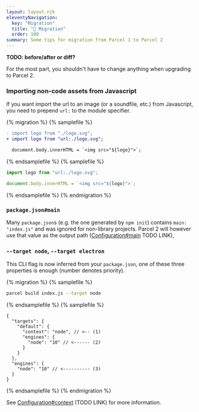 ```yaml
---
layout: layout.njk
eleventyNavigation:
  key: "Migration"
  title: "🚚 Migration"
  order: 100
summary: Some tips for migration from Parcel 1 to Parcel 2
---
```


**TODO: before/after or diff?**

For the most part, you shouldn't have to change anything when upgrading to Parcel 2.

### Importing non-code assets from Javascript

If you want import the url to an image (or a soundfile, etc.) from Javascript, you need to prepend `url:` to the module specifier.

{% migration %}
{% samplefile %}

```diff
- import logo from "./logo.svg";
+ import logo from "url:./logo.svg";

  document.body.innerHTML = `<img src="${logo}">`;
```

{% endsamplefile %}
{% samplefile %}

```js
import logo from "url:./logo.svg";

document.body.innerHTML = `<img src="${logo}">`;
```

{% endsamplefile %}
{% endmigration %}


### `package.json#main`

Many `package.json`s (e.g. the one generated by `npm init`) contains `main: "index.js"` and was ignored for non-library projects. Parcel 2 will however use that value as the output path ([Configuration#main](/getting-started/configuration#main) TODO LINK),

### `--target node`, `--target electron`

This CLI flag is now inferred from your `package.json`, one of these three properties is enough (number denotes priority).

{% migration %}
{% samplefile %}

```bash
parcel build index.js --target node
```

{% endsamplefile %}
{% samplefile %}

```json5
{
  "targets": {
    "default": {
      "context": "node", // <-- (1)
      "engines": {
        "node": "10" // <------ (2)
      }
    }
  },
  "engines": {
    "node": "10" // <---------- (3)
  }
}
```

{% endsamplefile %}
{% endmigration %}


See [Configuration#context](/getting-started/configuration#context) (TODO LINK) for more information.
